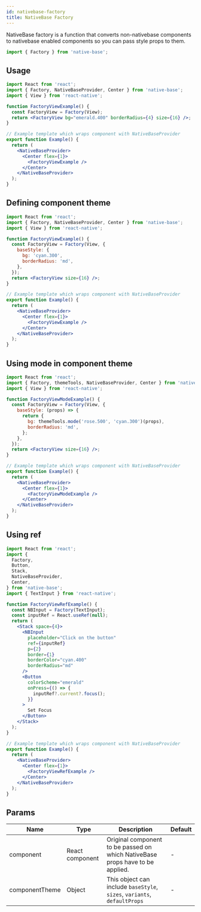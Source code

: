 ```yaml
---
id: nativebase-factory
title: NativeBase Factory
---
```


NativeBase factory is a function that converts non-nativebase components to nativebase enabled components so you can pass style props to them.

```jsx
import { Factory } from 'native-base';
```

## Usage

```jsx isLive=true
import React from 'react';
import { Factory, NativeBaseProvider, Center } from 'native-base';
import { View } from 'react-native';

function FactoryViewExample() {
  const FactoryView = Factory(View);
  return <FactoryView bg="emerald.400" borderRadius={4} size={16} />;
}

// Example template which wraps component with NativeBaseProvider
export function Example() {
  return (
    <NativeBaseProvider>
      <Center flex={1}>
        <FactoryViewExample />
      </Center>
    </NativeBaseProvider>
  );
}
```

## Defining component theme

```jsx isLive=true
import React from 'react';
import { Factory, NativeBaseProvider, Center } from 'native-base';
import { View } from 'react-native';

function FactoryViewExample() {
  const FactoryView = Factory(View, {
    baseStyle: {
      bg: 'cyan.300',
      borderRadius: 'md',
    },
  });
  return <FactoryView size={16} />;
}

// Example template which wraps component with NativeBaseProvider
export function Example() {
  return (
    <NativeBaseProvider>
      <Center flex={1}>
        <FactoryViewExample />
      </Center>
    </NativeBaseProvider>
  );
}
```

## Using mode in component theme

```jsx isLive=true
import React from 'react';
import { Factory, themeTools, NativeBaseProvider, Center } from 'native-base';
import { View } from 'react-native';

function FactoryViewModeExample() {
  const FactoryView = Factory(View, {
    baseStyle: (props) => {
      return {
        bg: themeTools.mode('rose.500', 'cyan.300')(props),
        borderRadius: 'md',
      };
    },
  });
  return <FactoryView size={16} />;
}

// Example template which wraps component with NativeBaseProvider
export function Example() {
  return (
    <NativeBaseProvider>
      <Center flex={1}>
        <FactoryViewModeExample />
      </Center>
    </NativeBaseProvider>
  );
}
```

## Using ref

```jsx isLive=true
import React from 'react';
import {
  Factory,
  Button,
  Stack,
  NativeBaseProvider,
  Center,
} from 'native-base';
import { TextInput } from 'react-native';

function FactoryViewRefExample() {
  const NBInput = Factory(TextInput);
  const inputRef = React.useRef(null);
  return (
    <Stack space={4}>
      <NBInput
        placeholder="Click on the button"
        ref={inputRef}
        p={2}
        border={1}
        borderColor="cyan.400"
        borderRadius="md"
      />
      <Button
        colorScheme="emerald"
        onPress={() => {
          inputRef?.current?.focus();
        }}
      >
        Set Focus
      </Button>
    </Stack>
  );
}

// Example template which wraps component with NativeBaseProvider
export function Example() {
  return (
    <NativeBaseProvider>
      <Center flex={1}>
        <FactoryViewRefExample />
      </Center>
    </NativeBaseProvider>
  );
}
```

## Params

| Name           | Type            | Description                                                                   | Default |
| -------------- | --------------- | ----------------------------------------------------------------------------- | ------- |
| component      | React component | Original component to be passed on which NativeBase props have to be applied. | -       |
| componentTheme | Object          | This object can include `baseStyle`, `sizes`, `variants`, `defaultProps`      | -       |
